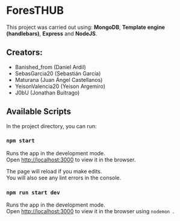 # ForesTHUB

This project was carried out using: **MongoDB**, **Template engine (handlebars)**, **Express** and **NodeJS**.

## Creators: 

- Banished_from (Daniel Ardil)
- SebasGarcia20 (Sebastián García)
- Maturana (Juan Ángel Castellanos)
- YeisonValencia20 (Yeison Argemiro)
- J0bU (Jonathan Buitrago)

## Available Scripts

In the project directory, you can run:

### `npm start`

Runs the app in the development mode.<br />
Open [http://localhost:3000](http://localhost:3000) to view it in the browser.

The page will reload if you make edits.<br />
You will also see any lint errors in the console.

### `npm run start dev`

Runs the app in the development mode.<br />
Open [http://localhost:3000](http://localhost:3000) to view it in the browser using ```nodemon ```.

